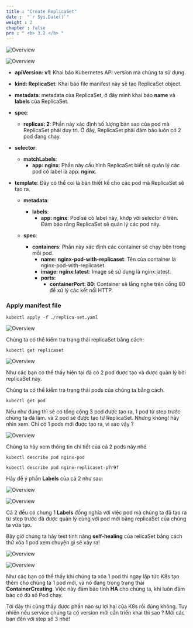 ```yaml
---
title : "Create ReplicaSet"
date :  "`r Sys.Date()`" 
weight : 2
chapter : false
pre : " <b> 3.2 </b> "
---
```


![Overview](/images/2-Manifest/05.png)

![Overview](/images/2-Manifest/06.png)

- **apiVersion: v1**: Khai báo Kubernetes API version mà chúng ta sử dụng.

- **kind: ReplicaSet**: Khai báo file manifest này sẽ tạo ReplicaSet object.

- **metadata**: metadata của ReplicaSet, ở đây mình khai báo **name** và **labels** của ReplicaSet.

- **spec**:
    - **replicas: 2**: Phần này xác định số lượng bản sao của pod mà ReplicaSet phải duy trì. Ở đây, ReplicaSet phải đảm bảo luôn có 2 pod đang chạy.

- **selector**:
    - **matchLabels**:
        - **app: nginx**: Phần này cấu hình ReplicaSet biết sẽ quản lý các pod có label là app: **nginx**.

- **template**: Đây có thể coi là bản thiết kế cho các pod mà ReplicaSet sẽ tạo ra.
    - **metadata**:
        - **labels**:
            - **app: nginx**: Pod sẽ có label này, khớp với selector ở trên. Đảm bảo rằng ReplicaSet sẽ quản lý các pod này.

    - **spec**:

        - **containers**: Phần này xác định các container sẽ chạy bên trong mỗi pod.
            - **name: nginx-pod-with-replicaset**: Tên của container là nginx-pod-with-replicaset.
            - **image: nginx:latest**: Image sẽ sử dụng là nginx:latest.
            - **ports**:
                - **containerPort: 80**: Container sẽ lắng nghe trên cổng 80 để xử lý các kết nối HTTP.

### Apply manifest file

    kubectl apply -f ./replica-set.yaml

![Overview](/images/2-Manifest/07.png)

Chúng ta có thể kiểm tra trạng thái replicaSet bằng cách:

    kubectl get replicaset 

![Overview](/images/2-Manifest/14.png)

Như các bạn có thể thấy hiện tại đã có 2 pod được tạo và được quản lý bởi replicaSet này.

Chúng ta có thể kiểm tra trạng thái pods của chúng ta bằng cách.

    kubectl get pod

Nếu như đúng thì sẽ có tổng cộng 3 pod được tạo ra, 1 pod từ step trước chúng ta đã làm. và 2 pod sẽ được tạo từ ReplicaSet. Nhưng không! hãy nhìn xem. Chỉ có 1 pods mới được tạo ra, vì sao vậy ?

![Overview](/images/2-Manifest/08.png)

Chúng ta hãy xem thông tin chi tiết của cả 2 pods này nhé


    kubectl describe pod nginx-pod

    kubectl describe pod nginx-replicaset-p7r9f

Hãy để ý phần **Labels** của cả 2 như sau:

![Overview](/images/2-Manifest/09.png)

![Overview](/images/2-Manifest/11.png)

Cả 2 đều có chung 1 **Labels** đồng nghĩa với việc pod mà chúng ta đã tạo ra từ step trước đã được quản lý cùng với pod mới bằng replicaSet của chúng ta vừa tạo.

Bây giờ chúng ta hãy test tính năng **self-healing** của relicaSet bằng cách thử xóa 1 pod xem chuyện gì sẽ xảy ra!

![Overview](/images/2-Manifest/12.png)

![Overview](/images/2-Manifest/13.png)

Như các bạn có thể thấy khi chúng ta xóa 1 pod thì ngay lập tức K8s tạo thêm cho chúng ta 1 pod mới, và nó đang trong trạng thái **ContainerCreating**. Việc này đảm bảo tính **HA** cho chúng ta, khi luôn đảm bảo có đủ số Pod chạy.

Tới đây thì cũng thấy được phần nào sự lợi hại của K8s rồi đúng không. Tuy nhiên nếu service chúng ta có version mới cần triển khai thì sao ? Mời các bạn đến với step số 3 nhé!